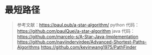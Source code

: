 # 最短路径
> 参考文献：https://paul.pub/a-star-algorithm/
> python 代码：https://github.com/paulQuei/a-star-algorithm
> java 代码：https://github.com/marcelo-s/A-Star-Java-Implementation
https://github.com/navjindervirdee/Advanced-Shortest-Paths-Algorithms
https://github.com/kevinwang1975/PathFinder